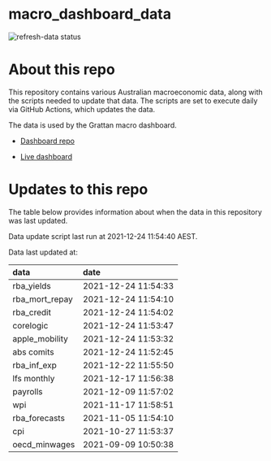 
<!-- README.md is generated from README.Rmd. Please edit that file -->

# macro\_dashboard\_data

<!-- badges: start -->

![refresh-data
status](https://github.com/grattan/macro_dashboard_data/workflows/refresh-data/badge.svg)

<!-- badges: end -->

# About this repo

This repository contains various Australian macroeconomic data, along
with the scripts needed to update that data. The scripts are set to
execute daily via GitHub Actions, which updates the data.

The data is used by the Grattan macro dashboard.

  - [Dashboard repo](https://github.com/grattan/macrodashboard)

  - [Live dashboard](https://mattcowgill.shinyapps.io/macrodashboard/)

# Updates to this repo

The table below provides information about when the data in this
repository was last updated.

Data update script last run at 2021-12-24 11:54:40 AEST.

Data last updated at:

| data             | date                |
| :--------------- | :------------------ |
| rba\_yields      | 2021-12-24 11:54:33 |
| rba\_mort\_repay | 2021-12-24 11:54:10 |
| rba\_credit      | 2021-12-24 11:54:02 |
| corelogic        | 2021-12-24 11:53:47 |
| apple\_mobility  | 2021-12-24 11:53:32 |
| abs comits       | 2021-12-24 11:52:45 |
| rba\_inf\_exp    | 2021-12-22 11:55:50 |
| lfs monthly      | 2021-12-17 11:56:38 |
| payrolls         | 2021-12-09 11:57:02 |
| wpi              | 2021-11-17 11:58:51 |
| rba\_forecasts   | 2021-11-05 11:54:10 |
| cpi              | 2021-10-27 11:53:37 |
| oecd\_minwages   | 2021-09-09 10:50:38 |
